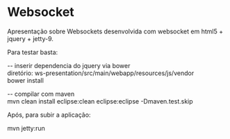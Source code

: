 # Websocket
Apresentação sobre Websockets desenvolvida com websocket em html5 + jquery + jetty-9.

Para testar basta: 
  
  -- inserir dependencia do jquery via bower <br />
  diretório: ws-presentation/src/main/webapp/resources/js/vendor <br />
  bower install <br />

  -- compilar com maven <br />
  mvn clean install eclipse:clean eclipse:eclipse -Dmaven.test.skip <br />

Após, para subir a aplicação: 

  mvn jetty:run
